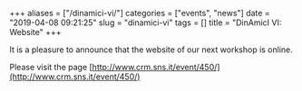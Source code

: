 +++
aliases = ["/dinamici-vi/"]
categories = ["events", "news"]
date = "2019-04-08 09:21:25"
slug = "dinamici-vi"
tags = []
title = "DinAmicI VI: Website"
+++

It is a pleasure to announce that the website of our next workshop is
online.

Please visit the page [http://www.crm.sns.it/event/450/](http://www.crm.sns.it/event/450/)
